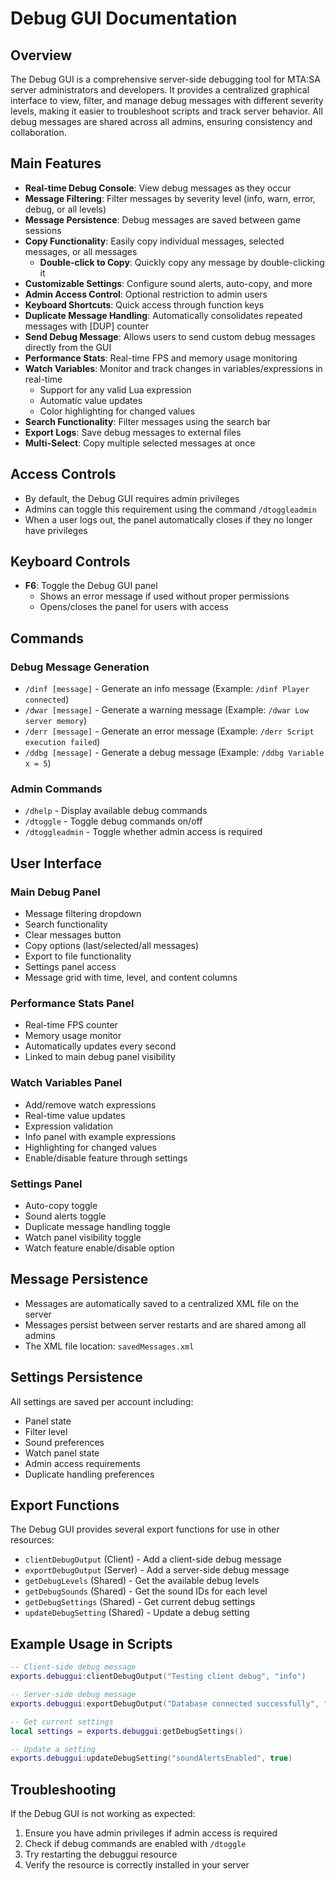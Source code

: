 # Debug GUI Documentation

## Overview

The Debug GUI is a comprehensive server-side debugging tool for MTA:SA server administrators and developers. It provides a centralized graphical interface to view, filter, and manage debug messages with different severity levels, making it easier to troubleshoot scripts and track server behavior. All debug messages are shared across all admins, ensuring consistency and collaboration.

## Main Features

- **Real-time Debug Console**: View debug messages as they occur
- **Message Filtering**: Filter messages by severity level (info, warn, error, debug, or all levels)
- **Message Persistence**: Debug messages are saved between game sessions
- **Copy Functionality**: Easily copy individual messages, selected messages, or all messages
  - **Double-click to Copy**: Quickly copy any message by double-clicking it
- **Customizable Settings**: Configure sound alerts, auto-copy, and more
- **Admin Access Control**: Optional restriction to admin users
- **Keyboard Shortcuts**: Quick access through function keys
- **Duplicate Message Handling**: Automatically consolidates repeated messages with [DUP] counter
- **Send Debug Message**: Allows users to send custom debug messages directly from the GUI
- **Performance Stats**: Real-time FPS and memory usage monitoring
- **Watch Variables**: Monitor and track changes in variables/expressions in real-time
  - Support for any valid Lua expression
  - Automatic value updates
  - Color highlighting for changed values
- **Search Functionality**: Filter messages using the search bar
- **Export Logs**: Save debug messages to external files
- **Multi-Select**: Copy multiple selected messages at once

## Access Controls

- By default, the Debug GUI requires admin privileges
- Admins can toggle this requirement using the command `/dtoggleadmin`
- When a user logs out, the panel automatically closes if they no longer have privileges

## Keyboard Controls

- **F6**: Toggle the Debug GUI panel
  - Shows an error message if used without proper permissions
  - Opens/closes the panel for users with access

## Commands

### Debug Message Generation

- `/dinf [message]` - Generate an info message (Example: `/dinf Player connected`)
- `/dwar [message]` - Generate a warning message (Example: `/dwar Low server memory`)
- `/derr [message]` - Generate an error message (Example: `/derr Script execution failed`)
- `/ddbg [message]` - Generate a debug message (Example: `/ddbg Variable x = 5`)

### Admin Commands

- `/dhelp` - Display available debug commands
- `/dtoggle` - Toggle debug commands on/off
- `/dtoggleadmin` - Toggle whether admin access is required

## User Interface

### Main Debug Panel

- Message filtering dropdown
- Search functionality
- Clear messages button
- Copy options (last/selected/all messages)
- Export to file functionality
- Settings panel access
- Message grid with time, level, and content columns

### Performance Stats Panel

- Real-time FPS counter
- Memory usage monitor
- Automatically updates every second
- Linked to main debug panel visibility

### Watch Variables Panel

- Add/remove watch expressions
- Real-time value updates
- Expression validation
- Info panel with example expressions
- Highlighting for changed values
- Enable/disable feature through settings

### Settings Panel

- Auto-copy toggle
- Sound alerts toggle
- Duplicate message handling toggle
- Watch panel visibility toggle
- Watch feature enable/disable option

## Message Persistence

- Messages are automatically saved to a centralized XML file on the server
- Messages persist between server restarts and are shared among all admins
- The XML file location: `savedMessages.xml`

## Settings Persistence

All settings are saved per account including:

- Panel state
- Filter level
- Sound preferences
- Watch panel state
- Admin access requirements
- Duplicate handling preferences

## Export Functions

The Debug GUI provides several export functions for use in other resources:

- `clientDebugOutput` (Client) - Add a client-side debug message
- `exportDebugOutput` (Server) - Add a server-side debug message
- `getDebugLevels` (Shared) - Get the available debug levels
- `getDebugSounds` (Shared) - Get the sound IDs for each level
- `getDebugSettings` (Shared) - Get current debug settings
- `updateDebugSetting` (Shared) - Update a debug setting

## Example Usage in Scripts

```lua
-- Client-side debug message
exports.debuggui:clientDebugOutput("Testing client debug", "info")

-- Server-side debug message
exports.debuggui:exportDebugOutput("Database connected successfully", "debug")

-- Get current settings
local settings = exports.debuggui:getDebugSettings()

-- Update a setting
exports.debuggui:updateDebugSetting("soundAlertsEnabled", true)
```

## Troubleshooting

If the Debug GUI is not working as expected:

1. Ensure you have admin privileges if admin access is required
2. Check if debug commands are enabled with `/dtoggle`
3. Try restarting the debuggui resource
4. Verify the resource is correctly installed in your server
